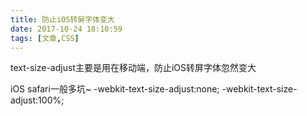 ```yaml
---
title: 防止iOS转屏字体变大
date: 2017-10-24 18:10:59
tags: [文章,CSS]
---
```

text-size-adjust主要是用在移动端，防止iOS转屏字体忽然变大
<!-- more -->
iOS safari一般多坑~
    -webkit-text-size-adjust:none;
    -webkit-text-size-adjust:100%;
